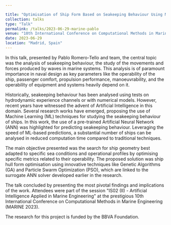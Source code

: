 ```yaml
---

title: "Optimisation of Ship Form Based on Seakeeping Behaviour Using Machine Learning"
collection: talks
type: "Talk"
permalink: /talks/2023-06-29-marine-pablo
venue: "10th International Conference on Computational Methods in Marine Engineering (MARINE 2023)"
date: 2023-06-29
location: "Madrid, Spain"
---
```


In this talk, presented by Pablo Romero-Tello and team, the central topic was the analysis of seakeeping behaviour, the study of the movements and forces produced by waves in marine systems. This analysis is of paramount importance in naval design as key parameters like the operability of the ship, passenger comfort, propulsion performance, manoeuvrability, and the operability of equipment and systems heavily depend on it.

Historically, seakeeping behaviour has been analysed using tests on hydrodynamic experience channels or with numerical models. However, recent years have witnessed the advent of Artificial Intelligence in this domain. Several research works have emerged, proposing the use of Machine Learning (ML) techniques for studying the seakeeping behaviour of ships. In this work, the use of a pre-trained Artificial Neural Network (ANN) was highlighted for predicting seakeeping behaviour. Leveraging the speed of ML-based predictions, a substantial number of ships can be analysed in reduced computation time compared to traditional techniques.

The main objective presented was the search for ship geometry best adapted to specific sea conditions and operational profiles by optimising specific metrics related to their operability. The proposed solution was ship hull form optimisation using innovative techniques like Genetic Algorithms (GA) and Particle Swarm Optimization (PSO), which are linked to the surrogate ANN solver developed earlier in the research.

The talk concluded by presenting the most pivotal findings and implications of the work. Attendees were part of the session "IS02 (II) - Artificial Intelligence Applied in Marine Engineering" at the prestigious 10th International Conference on Computational Methods in Marine Engineering (MARINE 2023).

The research for this project is funded by the BBVA Foundation.
